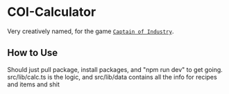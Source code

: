 # COI-Calculator

Very creatively named, for the game [`Captain of Industry`](https://www.captain-of-industry.com/).

## How to Use

Should just pull package, install packages, and "npm run dev" to get going.
src/lib/calc.ts is the logic, and src/lib/data contains all the info for recipes and items and shit
